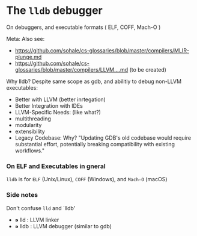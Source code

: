 # The `lldb` debugger
On debuggers, and executable formats ( ELF, COFF, Mach-O )

Meta:
Also see:
* https://github.com/sohale/cs-glossaries/blob/master/compilers/MLIR-plunge.md
* https://github.com/sohale/cs-glossaries/blob/master/compilers/LLVM....md (to be created)

Why lldb? Despite same scope as gdb, and abilitiy to debug non-LLVM executables:
* Better with LLVM (better inrtegation)
* Better Integration with IDEs
* LLVM-Specific Needs: (like what?)
* multithreading
* modularity
* extensibility
* Legacy Codebase: Why? "Updating GDB's old codebase would require substantial effort, potentially breaking compatibility with existing workflows."

### On ELF and Executables in gneral
`lldb` is for `ELF` (Unix/Linux), `COFF` (Windows), and `Mach-O` (macOS)

### Side notes

Don't confuse `lld` and `lldb'
* ⁍ lld : LLVM linker 
* ⁍ lldb : LLVM debugger (similar to gdb)
